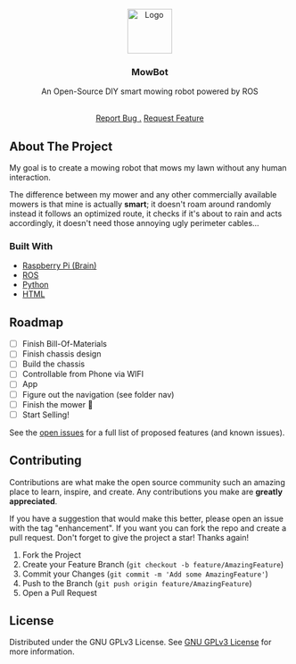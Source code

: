 <br/>
<div align="center">
<a href="https://github.com/ShaanCoding/ReadME-Generator">
<img src="https://i.imgur.com/5Xa40IZ.png" alt="Logo" width="80" height="80">
</a>
<h3 align="center">MowBot</h3>
<p align="center">
An Open-Source DIY smart mowing robot powered by ROS

<br/>
<br/>
  
<a href="https://github.com/Linuxhacker0001/MowBot/issues/new?labels=bug&template=bug -report---.md">Report Bug .</a>
<a href="https://github.com/Linuxhacker0001/MowBot/issues/new?labels=enhancement&template=feature-request---.md">Request Feature</a>
</p>
</div>

 ## About The Project

My goal is to create a mowing robot that mows my lawn without any human interaction.

The difference between my mower and any other commercially available mowers is that mine is actually **smart**; it doesn't roam around randomly instead it follows an optimized route, it checks if it's about to rain and acts accordingly, it doesn't need those annoying ugly perimeter cables...


 ### Built With

- [Raspberry Pi (Brain)](https://www.raspberrypi.com/products/raspberry-pi-4-model-b/)
- [ROS](https://www.ros.org/)
- [Python](https://www.python.org/)
- [HTML](https://www.w3.org/html/)
 ## Roadmap

- [ ] Finish Bill-Of-Materials
- [ ] Finish chassis design
- [ ] Build the chassis
- [ ] Controllable from Phone via WIFI
- [ ] App
- [ ] Figure out the navigation (see folder nav)
- [ ] Finish the mower 🎉
- [ ] Start Selling!

See the [open issues](https://github.com/Linuxhacker0001/MowBot/issues) for a full list of proposed features (and known issues).
 ## Contributing

Contributions are what make the open source community such an amazing place to learn, inspire, and create. Any contributions you make are **greatly appreciated**.

If you have a suggestion that would make this better, please open an issue with the tag "enhancement". If you want you can fork the repo and create a pull request. 
Don't forget to give the project a star! Thanks again!

1. Fork the Project
2. Create your Feature Branch (`git checkout -b feature/AmazingFeature`)
3. Commit your Changes (`git commit -m 'Add some AmazingFeature'`)
4. Push to the Branch (`git push origin feature/AmazingFeature`)
5. Open a Pull Request
 ## License

Distributed under the GNU GPLv3 License. See [GNU GPLv3 License](https://www.gnu.org/licenses/gpl-3.0.html) for more information.
